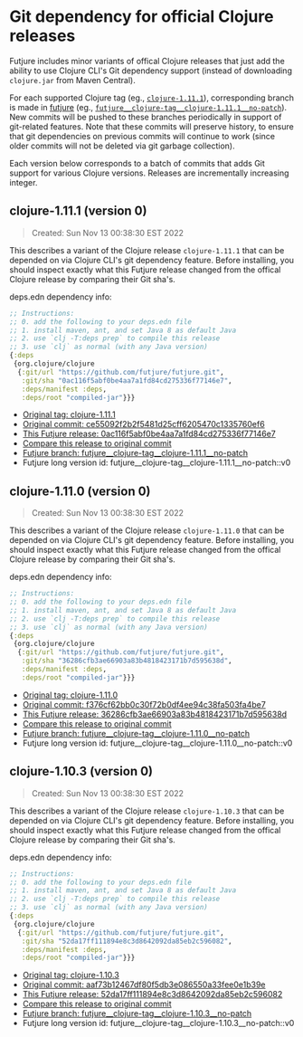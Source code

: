 # Git dependency for official Clojure releases

Futjure includes minor variants of offical Clojure releases
that just add the ability to use Clojure CLI's
Git dependency support (instead of downloading `clojure.jar` from Maven Central).

For each supported Clojure tag (eg., [`clojure-1.11.1`](https://github.com/clojure/clojure/tree/clojure-1.11.1)),
corresponding branch is made in [futjure](https://github.com/futjure/futjure)
(eg., [`futjure__clojure-tag__clojure-1.11.1__no-patch`](https://github.com/futjure/futjure/tree/futjure__clojure-tag__clojure-1.11.1__no-patch)).
New commits will be pushed to these branches periodically in support of git-related features.
Note that these commits will preserve history, to ensure that git dependencies on previous
commits will continue to work (since older commits will not be deleted via git garbage collection).

Each version below corresponds to a batch of commits that adds Git support for
various Clojure versions. Releases are incrementally increasing integer.

## clojure-1.11.1 (version 0)

> Created: Sun Nov 13 00:38:30 EST 2022

This describes a variant of the Clojure release `clojure-1.11.1` that can be depended on via Clojure CLI's git dependency feature.
Before installing, you should inspect exactly what this Futjure release changed from the offical Clojure release by comparing their Git sha's.

deps.edn dependency info:
```clojure
;; Instructions:
;; 0. add the following to your deps.edn file
;; 1. install maven, ant, and set Java 8 as default Java
;; 2. use `clj -T:deps prep` to compile this release
;; 3. use `clj` as normal (with any Java version)
{:deps
 {org.clojure/clojure
  {:git/url "https://github.com/futjure/futjure.git",
   :git/sha "0ac116f5abf0be4aa7a1fd84cd275336f77146e7",
   :deps/manifest :deps,
   :deps/root "compiled-jar"}}}
```

- [Original tag: clojure-1.11.1](https://github.com/clojure/clojure/tree/clojure-1.11.1)
- [Original commit: ce55092f2b2f5481d25cff6205470c1335760ef6](https://github.com/clojure/clojure/commit/ce55092f2b2f5481d25cff6205470c1335760ef6)
- [This Futjure release: 0ac116f5abf0be4aa7a1fd84cd275336f77146e7](https://github.com/futjure/futjure/commit/0ac116f5abf0be4aa7a1fd84cd275336f77146e7)
- [Compare this release to original commit](https://github.com/futjure/futjure/compare/ce55092f2b2f5481d25cff6205470c1335760ef6...0ac116f5abf0be4aa7a1fd84cd275336f77146e7)
- [Futjure branch: futjure__clojure-tag__clojure-1.11.1__no-patch](https://github.com/futjure/futjure/tree/futjure__clojure-tag__clojure-1.11.1__no-patch)
- Futjure long version id: futjure__clojure-tag__clojure-1.11.1__no-patch::v0
## clojure-1.11.0 (version 0)

> Created: Sun Nov 13 00:38:30 EST 2022

This describes a variant of the Clojure release `clojure-1.11.0` that can be depended on via Clojure CLI's git dependency feature.
Before installing, you should inspect exactly what this Futjure release changed from the offical Clojure release by comparing their Git sha's.

deps.edn dependency info:
```clojure
;; Instructions:
;; 0. add the following to your deps.edn file
;; 1. install maven, ant, and set Java 8 as default Java
;; 2. use `clj -T:deps prep` to compile this release
;; 3. use `clj` as normal (with any Java version)
{:deps
 {org.clojure/clojure
  {:git/url "https://github.com/futjure/futjure.git",
   :git/sha "36286cfb3ae66903a83b4818423171b7d595638d",
   :deps/manifest :deps,
   :deps/root "compiled-jar"}}}
```

- [Original tag: clojure-1.11.0](https://github.com/clojure/clojure/tree/clojure-1.11.0)
- [Original commit: f376cf62bb0c30f72b0df4ee94c38fa503fa4be7](https://github.com/clojure/clojure/commit/f376cf62bb0c30f72b0df4ee94c38fa503fa4be7)
- [This Futjure release: 36286cfb3ae66903a83b4818423171b7d595638d](https://github.com/futjure/futjure/commit/36286cfb3ae66903a83b4818423171b7d595638d)
- [Compare this release to original commit](https://github.com/futjure/futjure/compare/f376cf62bb0c30f72b0df4ee94c38fa503fa4be7...36286cfb3ae66903a83b4818423171b7d595638d)
- [Futjure branch: futjure__clojure-tag__clojure-1.11.0__no-patch](https://github.com/futjure/futjure/tree/futjure__clojure-tag__clojure-1.11.0__no-patch)
- Futjure long version id: futjure__clojure-tag__clojure-1.11.0__no-patch::v0
## clojure-1.10.3 (version 0)

> Created: Sun Nov 13 00:38:30 EST 2022

This describes a variant of the Clojure release `clojure-1.10.3` that can be depended on via Clojure CLI's git dependency feature.
Before installing, you should inspect exactly what this Futjure release changed from the offical Clojure release by comparing their Git sha's.

deps.edn dependency info:
```clojure
;; Instructions:
;; 0. add the following to your deps.edn file
;; 1. install maven, ant, and set Java 8 as default Java
;; 2. use `clj -T:deps prep` to compile this release
;; 3. use `clj` as normal (with any Java version)
{:deps
 {org.clojure/clojure
  {:git/url "https://github.com/futjure/futjure.git",
   :git/sha "52da17ff111894e8c3d8642092da85eb2c596082",
   :deps/manifest :deps,
   :deps/root "compiled-jar"}}}
```

- [Original tag: clojure-1.10.3](https://github.com/clojure/clojure/tree/clojure-1.10.3)
- [Original commit: aaf73b12467df80f5db3e086550a33fee0e1b39e](https://github.com/clojure/clojure/commit/aaf73b12467df80f5db3e086550a33fee0e1b39e)
- [This Futjure release: 52da17ff111894e8c3d8642092da85eb2c596082](https://github.com/futjure/futjure/commit/52da17ff111894e8c3d8642092da85eb2c596082)
- [Compare this release to original commit](https://github.com/futjure/futjure/compare/aaf73b12467df80f5db3e086550a33fee0e1b39e...52da17ff111894e8c3d8642092da85eb2c596082)
- [Futjure branch: futjure__clojure-tag__clojure-1.10.3__no-patch](https://github.com/futjure/futjure/tree/futjure__clojure-tag__clojure-1.10.3__no-patch)
- Futjure long version id: futjure__clojure-tag__clojure-1.10.3__no-patch::v0
